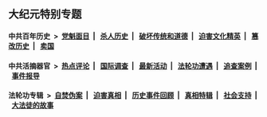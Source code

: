 ## 大纪元特别专题

#### 中共百年历史 &nbsp;>&nbsp; [党魁面目](indexes/nf1176107/README.md?06110430) &nbsp;| &nbsp; [杀人历史](indexes/nf1176106/README.md?06110430) &nbsp;| &nbsp; [破坏传统和道德](indexes/nf1176106/README.md?06110430) &nbsp;| &nbsp; [迫害文化精英](indexes/nf1176111/README.md?06110430) &nbsp;| &nbsp; [篡改历史](indexes/nf1176115/README.md?06110430) &nbsp;| &nbsp; [卖国](indexes/nf1176117/README.md?06110430) 

#### 中共活摘器官 &nbsp;>&nbsp; [热点评论](indexes/nf5879/README.md?06110430) &nbsp;| &nbsp; [国际调查](indexes/nf5947/README.md?06110430) &nbsp;| &nbsp; [最新活动](indexes/nf5883/README.md?06110430) &nbsp;| &nbsp; [法轮功遭遇](indexes/nf5881/README.md?06110430) &nbsp;| &nbsp; [追查案例](indexes/nf5880/README.md?06110430) &nbsp;| &nbsp; [事件报导](indexes/nf5877/README.md?06110430) 

#### 法轮功专辑 &nbsp;>&nbsp; [自焚伪案](indexes/nf5562/README.md?06110430) &nbsp;| &nbsp; [迫害真相](indexes/nf4379/README.md?06110430) &nbsp;| &nbsp; [历史事件回顾](indexes/nf5793/README.md?06110430) &nbsp;| &nbsp; [真相特辑](indexes/nf4389/README.md?06110430) &nbsp;| &nbsp; [社会支持](indexes/nf4386/README.md?06110430) &nbsp;| &nbsp; [大法徒的故事](indexes/nf1147481/README.md?06110430) 


